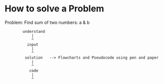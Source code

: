 # How to solve a Problem

Problem: Find sum of two numbers: a & b

            understand
                |
                ^
              input
                |
                ^
             solution   --> Flowcharts and Pseudocode using pen and paper
                |
                ^
               code     
                |
                ^


